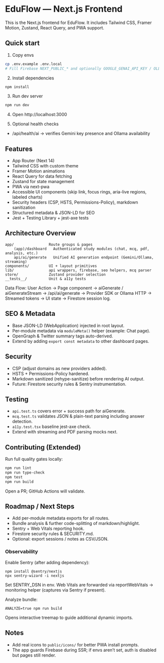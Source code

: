 # EduFlow — Next.js Frontend

This is the Next.js frontend for EduFlow. It includes Tailwind CSS, Framer Motion, Zustand, React Query, and PWA support.

## Quick start

1. Copy envs

```bash
cp .env.example .env.local
# Fill Firebase NEXT_PUBLIC_* and optionally GOOGLE_GENAI_API_KEY / OLLAMA_BASE_URL
```

2. Install dependencies

```bash
npm install
```

3. Run dev server

```bash
npm run dev
```

4. Open http://localhost:3000

5. Optional health checks
- /api/health/ai → verifies Gemini key presence and Ollama availability

## Features
- App Router (Next 14)
- Tailwind CSS with custom theme
- Framer Motion animations
- React Query for data fetching
- Zustand for state management
- PWA via next-pwa
- Accessible UI components (skip link, focus rings, aria-live regions, labeled charts)
- Security headers (CSP, HSTS, Permissions-Policy), markdown sanitization
- Structured metadata & JSON-LD for SEO
- Jest + Testing Library + jest-axe tests

## Architecture Overview
```
app/                Route groups & pages
	(app)/dashboard   Authenticated study modules (chat, mcq, pdf, analysis, etc.)
	api/ai/generate   Unified AI generation endpoint (Gemini/Ollama, streaming)
components/         UI + layout primitives
lib/                api wrappers, firebase, seo helpers, mcq parser
store/              Zustand provider selection
__tests__/          Unit & a11y tests
```

Data Flow:
User Action -> Page component -> aiGenerate / aiGenerateStream -> /api/ai/generate -> Provider SDK or Ollama HTTP -> Streamed tokens -> UI state -> Firestore session log.

## SEO & Metadata
- Base JSON-LD (WebApplication) injected in root layout.
- Per-module metadata via `moduleMeta()` helper (example: Chat page).
- OpenGraph & Twitter summary tags auto-derived.
- Extend by adding `export const metadata` to other dashboard pages.

## Security
- CSP (adjust domains as new providers added).
- HSTS + Permissions-Policy hardened.
- Markdown sanitized (rehype-sanitize) before rendering AI output.
- Future: Firestore security rules & Sentry instrumentation.

## Testing
- `api.test.ts` covers error + success path for aiGenerate.
- `mcq.test.ts` validates JSON & plain-text parsing including answer detection.
- `a11y.test.tsx` baseline jest-axe check.
- Extend with streaming and PDF parsing mocks next.

## Contributing (Extended)
Run full quality gates locally:
```bash
npm run lint
npm run type-check
npm test
npm run build
```
Open a PR; GitHub Actions will validate.

## Roadmap / Next Steps
- Add per-module metadata exports for all routes.
- Bundle analysis & further code-splitting of markdown/highlight.
- Sentry + Web Vitals reporting hook.
- Firestore security rules & SECURITY.md.
- Optional: export sessions / notes as CSV/JSON.

### Observability
Enable Sentry (after adding dependency):
```
npm install @sentry/nextjs
npx sentry-wizard -i nextjs
```
Set SENTRY_DSN in env. Web Vitals are forwarded via reportWebVitals -> monitoring helper (captures via Sentry if present).

Analyze bundle:
```
ANALYZE=true npm run build
```
Opens interactive treemap to guide additional dynamic imports.


## Notes
- Add real icons to `public/icons/` for better PWA install prompts.
- The app guards Firebase during SSR; if envs aren’t set, auth is disabled but pages still render.
